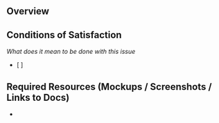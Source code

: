 ## Overview


## Conditions of Satisfaction

*What does it mean to be done with this issue*
- [ ]

## Required Resources (Mockups / Screenshots / Links to Docs)
-
